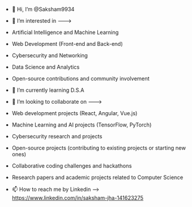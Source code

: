- 👋 Hi, I’m @Saksham9934
- 👀 I’m interested in --->
- Artificial Intelligence and Machine Learning
- Web Development (Front-end and Back-end)
- Cybersecurity and Networking
- Data Science and Analytics
- Open-source contributions and community involvement

- 🌱 I’m currently learning D.S.A

- 💞️ I’m looking to collaborate on --->
- Web development projects (React, Angular, Vue.js)
- Machine Learning and AI projects (TensorFlow, PyTorch)
- Cybersecurity research and projects
- Open-source projects (contributing to existing projects or starting new ones)
- Collaborative coding challenges and hackathons
- Research papers and academic projects related to Computer Science

- 📫 How to reach me by Linkedin --> https://www.linkedin.com/in/saksham-jha-141623275


<!---
Saksham9934/Saksham9934 is a ✨ special ✨ repository because its `README.md` (this file) appears on your GitHub profile.
You can click the Preview link to take a look at your changes.
--->
